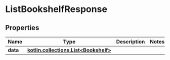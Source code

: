 
# ListBookshelfResponse

## Properties
Name | Type | Description | Notes
------------ | ------------- | ------------- | -------------
**data** | [**kotlin.collections.List&lt;Bookshelf&gt;**](Bookshelf.md) |  | 



